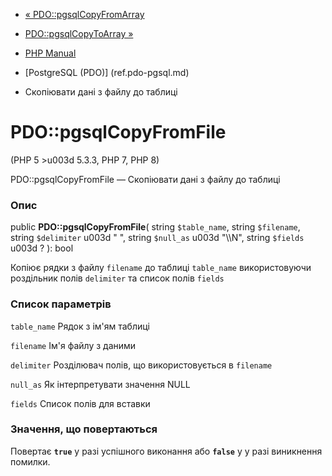 - [« PDO::pgsqlCopyFromArray](pdo.pgsqlcopyfromarray.md)
- [PDO::pgsqlCopyToArray »](pdo.pgsqlcopytoarray.md)

- [PHP Manual](index.md)
- [PostgreSQL (PDO)] (ref.pdo-pgsql.md)
- Скопіювати дані з файлу до таблиці

# PDO::pgsqlCopyFromFile

(PHP 5 \>u003d 5.3.3, PHP 7, PHP 8)

PDO::pgsqlCopyFromFile — Скопіювати дані з файлу до таблиці

### Опис

public **PDO::pgsqlCopyFromFile**(
string `$table_name`,
string `$filename`,
string `$delimiter` u003d " ",
string `$null_as` u003d "\\\N",
string `$fields` u003d ?
): bool

Копіює рядки з файлу `filename` до таблиці `table_name` використовуючи
роздільник полів `delimiter` та список полів `fields`

### Список параметрів

`table_name`
Рядок з ім'ям таблиці

`filename`
Ім'я файлу з даними

`delimiter`
Розділювач полів, що використовується в `filename`

`null_as`
Як інтерпретувати значення NULL

`fields`
Список полів для вставки

### Значення, що повертаються

Повертає **`true`** у разі успішного виконання або **`false`** у
у разі виникнення помилки.
